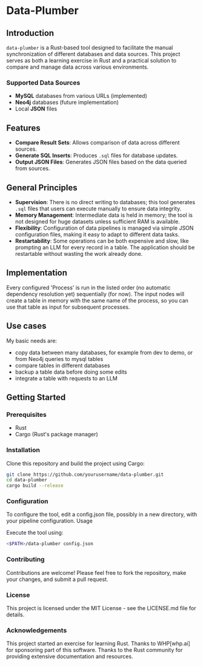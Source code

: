# Data-Plumber

## Introduction
`data-plumber` is a Rust-based tool designed to facilitate the manual synchronization of different databases and data sources. This project serves as both a learning exercise in Rust and a practical solution to compare and manage data across various environments.

### Supported Data Sources
- **MySQL** databases from various URLs (implemented)
- **Neo4j** databases (future implementation)
- Local **JSON** files

## Features
- **Compare Result Sets**: Allows comparison of data across different sources.
- **Generate SQL Inserts**: Produces `.sql` files for database updates.
- **Output JSON Files**: Generates JSON files based on the data queried from sources.

## General Principles
- **Supervision**: There is no direct writing to databases; this tool generates `.sql` files that users can execute manually to ensure data integrity.
- **Memory Management**: Intermediate data is held in memory; the tool is not designed for huge datasets unless sufficient RAM is available.
- **Flexibility**: Configuration of data pipelines is managed via simple JSON configuration files, making it easy to adapt to different data tasks.
- **Restartability**: Some operations can be both expensive and slow, like prompting an LLM for every record in a table. The application should be restartable without wasting the work already done.

## Implementation
Every configured 'Process' is run in the listed order (no automatic dependency resolution yet) sequentially (for now). The input nodes will create a 
table in memory with the same name of the process, so you can use that table as input for subsequent processes.

## Use cases
My basic needs are:
- copy data between many databases, for example from dev to demo, or from Neo4j queries to mysql tables
- compare tables in different databases
- backup a table data before doing some edits
- integrate a table with requests to an LLM

## Getting Started

### Prerequisites
- Rust
- Cargo (Rust's package manager)

### Installation
Clone this repository and build the project using Cargo:

```bash
git clone https://github.com/yourusername/data-plumber.git
cd data-plumber
cargo build --release
```

### Configuration
To configure the tool, edit a config.json file, possibly in a new directory, with your pipeline configuration.
Usage

Execute the tool using:
```bash
<$PATH>/data-plumber config.json
```

### Contributing
Contributions are welcome! Please feel free to fork the repository, make your changes, and submit a pull request.

### License
This project is licensed under the MIT License - see the LICENSE.md file for details.

### Acknowledgements
This project started an exercise for learning Rust.
Thanks to WHP[whp.ai] for sponsoring part of this software.
Thanks to the Rust community for providing extensive documentation and resources.
